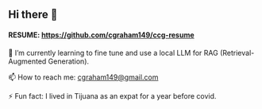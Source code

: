 ## Hi there 👋

#### RESUME: https://github.com/cgraham149/ccg-resume

🤔 I’m currently learning to fine tune and use a local LLM for RAG (Retrieval-Augmented Generation).

📫 How to reach me: cgraham149@gmail.com

⚡ Fun fact: I lived in Tijuana as an expat for a year before covid.

